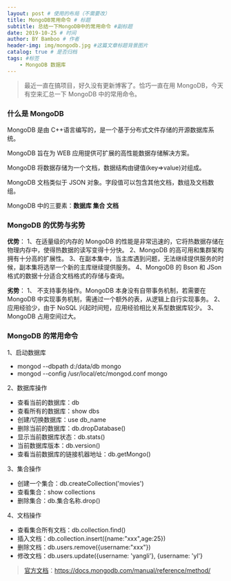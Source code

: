 ```yaml
---
layout: post # 使用的布局（不需要改）
title: MongoDB常用命令 # 标题
subtitle: 总结一下MongoDB中的常用命令 #副标题
date: 2019-10-25 # 时间
author: BY Bamboo # 作者
header-img: img/mongodb.jpg #这篇文章标题背景图片
catalog: true # 是否归档
tags: #标签
    - MongoDB 数据库
---
```


> 最近一直在搞项目，好久没有更新博客了。恰巧一直在用 MongoDB，今天有空来汇总一下 MongoDB 中的常用命令。

### 什么是 MongoDB

MongoDB 是由 C++语言编写的，是一个基于分布式文件存储的开源数据库系统。

MongoDB 旨在为 WEB 应用提供可扩展的高性能数据存储解决方案。

MongoDB 将数据存储为一个文档，数据结构由键值(key=>value)对组成。

MongoDB 文档类似于 JSON 对象。字段值可以包含其他文档，数组及文档数组。

MongoDB 中的三要素：**数据库 集合 文档**

### MongoDB 的优势与劣势

**优势**：
1、在适量级的内存的 MongoDB 的性能是非常迅速的，它将热数据存储在物理内存中，使得热数据的读写变得十分快。
2、MongoDB 的高可用和集群架构拥有十分高的扩展性。
3、在副本集中，当主库遇到问题，无法继续提供服务的时候，副本集将选举一个新的主库继续提供服务。
4、MongoDB 的 Bson 和 JSon 格式的数据十分适合文档格式的存储与查询。

**劣势**：
1、 不支持事务操作。MongoDB 本身没有自带事务机制，若需要在 MongoDB 中实现事务机制，需通过一个额外的表，从逻辑上自行实现事务。
2、 应用经验少，由于 NoSQL 兴起时间短，应用经验相比关系型数据库较少。
3、MongoDB 占用空间过大。

### MongoDB 的常用命令

1、启动数据库

-   mongod --dbpath d:/data/db
    mongo
-   mongod --config /usr/local/etc/mongod.conf
    mongo

2、数据库操作

-   查看当前的数据库：db
-   查看所有的数据库：show dbs
-   创建/切换数据库：use db_name
-   删除当前的数据库：db.dropDatabase()
-   显示当前数据库状态：db.stats()
-   当前数据库版本：db.version()
-   查看当前数据库的链接机器地址：db.getMongo()

3、集合操作

-   创建一个集合：db.createCollection('movies')
-   查看集合：show collections
-   删除集合：db.集合名称.drop()

4、文档操作

-   查看集合所有文档：db.collection.find()
-   插入文档：db.collection.insert({name:"xxx",age:25})
-   删除文档：db.users.remove({username:"xxx"})
-   修改文档：db.users.update({username: 'yangli'}, {username: 'yl'}

> [官方文档](https://docs.mongodb.com/manual/reference/method/)：https://docs.mongodb.com/manual/reference/method/
